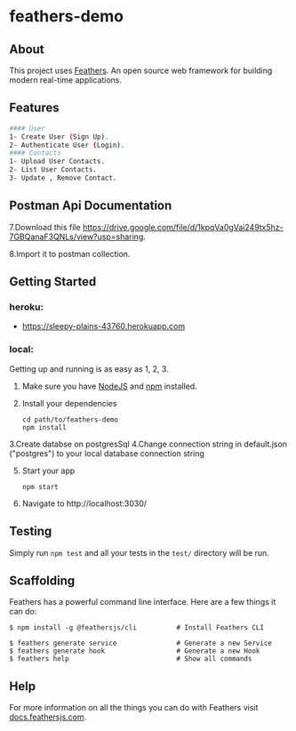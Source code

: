 # feathers-demo

> 

## About

This project uses [Feathers](http://feathersjs.com). An open source web framework for building modern real-time applications.

## Features
```bash
#### User
1- Create User (Sign Up).
2- Authenticate User (Login).
#### Contacts
1- Upload User Contacts.
2- List User Contacts.
3- Update , Remove Contact.
```


## Postman Api Documentation

7.Download this file  https://drive.google.com/file/d/1kpqVa0gVaj249tx5hz-7GBQanaF3QNLs/view?usp=sharing.

8.Import it to postman collection.

## Getting Started

### heroku:
- https://sleepy-plains-43760.herokuapp.com


### local:

Getting up and running is as easy as 1, 2, 3.

1. Make sure you have [NodeJS](https://nodejs.org/) and [npm](https://www.npmjs.com/) installed.
2. Install your dependencies

    ```
    cd path/to/feathers-demo
    npm install
    ```

3.Create databse on postgresSql
4.Change connection string in default.json ("postgres") to your local database connection string

5. Start your app

    ```
    npm start
    ```
6. Navigate to http://localhost:3030/





## Testing

Simply run `npm test` and all your tests in the `test/` directory will be run.

## Scaffolding

Feathers has a powerful command line interface. Here are a few things it can do:

```
$ npm install -g @feathersjs/cli          # Install Feathers CLI

$ feathers generate service               # Generate a new Service
$ feathers generate hook                  # Generate a new Hook
$ feathers help                           # Show all commands
```

## Help

For more information on all the things you can do with Feathers visit [docs.feathersjs.com](http://docs.feathersjs.com).
